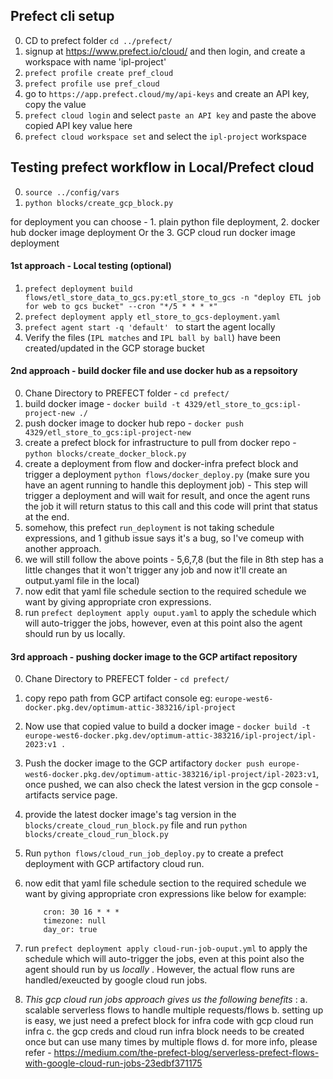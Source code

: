 ## Prefect cli setup
0. CD to prefect folder `cd ../prefect/`
1. signup at https://www.prefect.io/cloud/ and then login, and create a workspace with name 'ipl-project'
2. `prefect profile create pref_cloud`
3. `prefect profile use pref_cloud`
4. go to `https://app.prefect.cloud/my/api-keys` and create an API key, copy the value
5. `prefect cloud login` and select `paste an API key` and paste the above copied API key value here
6. `prefect cloud workspace set` and select the `ipl-project` workspace


## Testing prefect workflow in Local/Prefect cloud
0. `source ../config/vars`
1. `python blocks/create_gcp_block.py`

for deployment you can choose - 1. plain python file deployment, 2. docker hub docker image deployment Or the 3. GCP cloud run docker image deployment
#### 1st approach - Local testing (optional)
1. `prefect deployment build flows/etl_store_data_to_gcs.py:etl_store_to_gcs -n "deploy ETL job for web to gcs bucket" --cron "*/5 * * * *"`
2. `prefect deployment apply etl_store_to_gcs-deployment.yaml`
3. `prefect agent start -q 'default' ` to start the agent locally
4. Verify the files (`IPL matches` and `IPL ball by ball`) have been created/updated in the GCP storage bucket

#### 2nd approach - build docker file and use docker hub as a repsoitory
0. Chane Directory to PREFECT folder - `cd prefect/`
1. build docker image - `docker build -t 4329/etl_store_to_gcs:ipl-project-new ./`
2. push docker image to docker hub repo - `docker push 4329/etl_store_to_gcs:ipl-project-new`
3. create a prefect block for infrastructure to pull from docker repo - `python blocks/create_docker_block.py`
4. create a deployment from flow and docker-infra prefect block and trigger a deployment `python flows/docker_deploy.py` (make sure you have an agent running to handle this deployment job) - This step will trigger a deployment and will wait for result, and once the agent runs the job it will return status to this call and this code will print that status at the end.
5. somehow, this prefect `run_deployment` is not taking schedule expressions, and 1 github issue says it's a bug, so I've comeup with another approach.
6. we will still follow the above points - 5,6,7,8 (but the file in 8th step has a little changes that it won't trigger any job and now it'll create an output.yaml file in the local)
7. now edit that yaml file schedule section to the required schedule we want by giving appropriate cron expressions.
8. run `prefect deployment apply ouput.yaml` to apply the schedule which will auto-trigger the jobs, however, even at this point also the agent should run by us locally.

#### 3rd approach - pushing docker image to the GCP artifact repository
0. Chane Directory to PREFECT folder  - `cd prefect/`
1. copy repo path from GCP artifact console eg: `europe-west6-docker.pkg.dev/optimum-attic-383216/ipl-project`
2. Now use that copied value to build a docker image - `docker build -t europe-west6-docker.pkg.dev/optimum-attic-383216/ipl-project/ipl-2023:v1 .`
3. Push the docker image to the GCP artifactory `docker push europe-west6-docker.pkg.dev/optimum-attic-383216/ipl-project/ipl-2023:v1`, once pushed, we can also check the latest version in the gcp console - artifacts service page.
4. provide the latest docker image's tag version in the `blocks/create_cloud_run_block.py` file and run `python blocks/create_cloud_run_block.py` 
5. Run `python flows/cloud_run_job_deploy.py` to create a prefect deployment with GCP artifactory cloud run.
6. now edit that yaml file schedule section to the required schedule we want by giving appropriate cron expressions like below for example:
    ```schedule:
        cron: 30 16 * * *
        timezone: null
        day_or: true
    ```
8. run `prefect deployment apply cloud-run-job-ouput.yml` to apply the schedule which will auto-trigger the jobs, even at this point also the agent should run by us *locally* . However, the actual flow runs are handled/exeucted by google cloud run jobs.

9. *This gcp cloud run jobs approach gives us the following benefits* :
    a. scalable serverless flows to handle multiple requests/flows
    b. setting up is easy, we just need a prefect block for infra code with gcp cloud run infra
    c. the gcp creds and cloud run infra block needs to be created once but can use many times by multiple flows
    d. for more info, please refer - https://medium.com/the-prefect-blog/serverless-prefect-flows-with-google-cloud-run-jobs-23edbf371175
